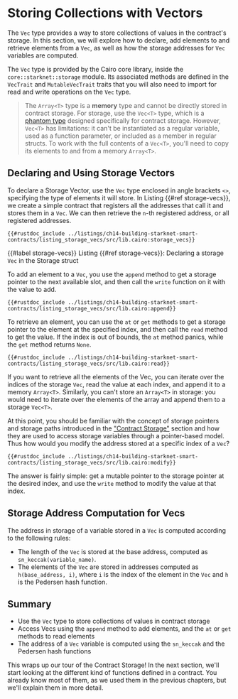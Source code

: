 # Storing Collections with Vectors

The `Vec` type provides a way to store collections of values in the contract's storage. In this section, we will explore how to declare, add elements to and retrieve elements from a `Vec`, as well as how the storage addresses for `Vec` variables are computed.

The `Vec` type is provided by the Cairo core library, inside the `core::starknet::storage` module. Its associated methods are defined in the `VecTrait` and `MutableVecTrait` traits that you will also need to import for read and write operations on the `Vec` type.

> The `Array<T>` type is a **memory** type and cannot be directly stored in contract storage. For storage, use the `Vec<T>` type, which is a [phantom type][phantom types] designed specifically for contract storage. However, `Vec<T>` has limitations: it can't be instantiated as a regular variable, used as a function parameter, or included as a member in regular structs. To work with the full contents of a `Vec<T>`, you'll need to copy its elements to and from a memory `Array<T>`.

[phantom types]: ./ch11-05-phantom-data.html#phantom-type-in-generics

## Declaring and Using Storage Vectors

To declare a Storage Vector, use the `Vec` type enclosed in angle brackets `<>`, specifying the type of elements it will store. In Listing {{#ref storage-vecs}}, we create a simple contract that registers all the addresses that call it and stores them in a `Vec`. We can then retrieve the `n`-th registered address, or all registered addresses.

```cairo, noplayground
{{#rustdoc_include ../listings/ch14-building-starknet-smart-contracts/listing_storage_vecs/src/lib.cairo:storage_vecs}}
```

{{#label storage-vecs}}
<span class="caption">Listing {{#ref storage-vecs}}: Declaring a storage `Vec` in the Storage struct</span>

To add an element to a `Vec`, you use the `append` method to get a storage pointer to the next available slot, and then call the `write` function on it with the value to add.

```cairo, noplayground
{{#rustdoc_include ../listings/ch14-building-starknet-smart-contracts/listing_storage_vecs/src/lib.cairo:append}}
```

To retrieve an element, you can use the `at` or `get` methods to get a storage pointer to the element at the specified index, and then call the `read` method to get the value. If the index is out of bounds, the `at` method panics, while the `get` method returns `None`.

```cairo, noplayground
{{#rustdoc_include ../listings/ch14-building-starknet-smart-contracts/listing_storage_vecs/src/lib.cairo:read}}
```

If you want to retrieve all the elements of the Vec, you can iterate over the indices of the storage `Vec`, read the value at each index, and append it to a memory `Array<T>`.
Similarly, you can't store an `Array<T>` in storage: you would need to iterate over the elements of the array and append them to a storage `Vec<T>`.

At this point, you should be familiar with the concept of storage pointers and storage paths introduced in the ["Contract Storage"][contract-storage] section and how they are used to access storage variables through a pointer-based model. Thus how would you modify the address stored at a specific index of a `Vec`?

```cairo, noplayground
{{#rustdoc_include ../listings/ch14-building-starknet-smart-contracts/listing_storage_vecs/src/lib.cairo:modify}}
```

The answer is fairly simple: get a mutable pointer to the storage pointer at the desired index, and use the `write` method to modify the value at that index.

[contract-storage]: ./ch14-01-00-contract-storage.md

## Storage Address Computation for Vecs

The address in storage of a variable stored in a `Vec` is computed according to the following rules:

- The length of the `Vec` is stored at the base address, computed as `sn_keccak(variable_name)`.
- The elements of the `Vec` are stored in addresses computed as `h(base_address, i)`, where `i` is the index of the element in the `Vec` and `h` is the Pedersen hash function.

## Summary

- Use the `Vec` type to store collections of values in contract storage
- Access Vecs using the `append` method to add elements, and the `at` or `get` methods to read elements
- The address of a `Vec` variable is computed using the `sn_keccak` and the Pedersen hash functions

This wraps up our tour of the Contract Storage! In the next section, we'll start looking at the different kind of functions defined in a contract. You already know most of them, as we used them in the previous chapters, but we'll explain them in more detail.
